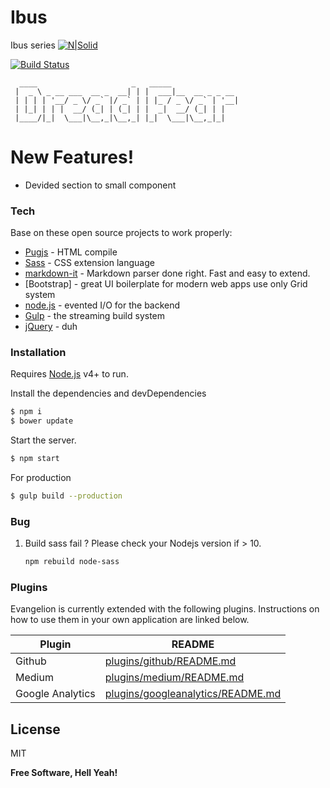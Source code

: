# Ibus
 Ibus series
[![N|Solid](https://cldup.com/dTxpPi9lDf.thumb.png)](https://nodesource.com/products/nsolid)

[![Build Status](https://travis-ci.org/joemccann/dillinger.svg?branch=master)](https://travis-ci.org/joemccann/dillinger)





	  ____                     _   _____               
	 |  _ \ _ __ ___  __ _  __| | |  ___|__  __ _ _ __ 
	 | | | | '__/ _ \/ _` |/ _` | | |_ / _ \/ _` | '__|
	 | |_| | | |  __/ (_| | (_| | |  _|  __/ (_| | |   
	 |____/|_|  \___|\__,_|\__,_| |_|  \___|\__,_|_|   
                                                   
                                                 



# New Features!
  - Devided section to small component
### Tech

 Base on these open source projects to work properly:

* [Pugjs] - HTML compile 
* [Sass] - CSS extension language
* [markdown-it] - Markdown parser done right. Fast and easy to extend.
* [Bootstrap] - great UI boilerplate for modern web apps use only Grid system
* [node.js] - evented I/O for the backend
* [Gulp] - the streaming build system
* [jQuery] - duh



### Installation

Requires [Node.js](https://nodejs.org/) v4+ to run.

Install the dependencies and devDependencies 

```sh
$ npm i
$ bower update
```
Start the server.
```sh
$ npm start
```

For production 

```sh
$ gulp build --production
```
### Bug
1. Build sass fail ?
	Please check your Nodejs version if > 10.
	```sh
	npm rebuild node-sass
	```
### Plugins

Evangelion is currently extended with the following plugins. Instructions on how to use them in your own application are linked below.

| Plugin | README |
| ------ | ------ 
| Github | [plugins/github/README.md][PlGh] |
| Medium | [plugins/medium/README.md][PlMe] |
| Google Analytics | [plugins/googleanalytics/README.md][PlGa] |



License
----

MIT


**Free Software, Hell Yeah!**

[//]: # (These are reference links used in the body of this note and get stripped out when the markdown processor does its job. There is no need to format nicely because it shouldn't be seen. Thanks SO - http://stackoverflow.com/questions/4823468/store-comments-in-markdown-syntax)

    
   [dill]: <https://github.com/joemccann/dillinger>
   [Sass]: <https://sass-lang.com/>
   [Hamburger]: <https://jonsuh.com/hamburgers/>
   [git-repo-url]: <https://github.com/joemccann/dillinger.git>
   [Pugjs]:<https://pugjs.org/api/getting-started.html>
   [john gruber]: <http://daringfireball.net>
   [df1]: <http://daringfireball.net/projects/markdown/>
   [markdown-it]: <https://github.com/markdown-it/markdown-it>
   [Ace Editor]: <http://ace.ajax.org>
   [node.js]: <http://nodejs.org>
   [Twitter Bootstrap]: <http://twitter.github.com/bootstrap/>
   [jQuery]: <http://jquery.com>
   [@tjholowaychuk]: <http://twitter.com/tjholowaychuk>
   [express]: <http://expressjs.com>
   [AngularJS]: <http://angularjs.org>
   [Gulp]: <http://gulpjs.com>

   [PlDb]: <https://github.com/joemccann/dillinger/tree/master/plugins/dropbox/README.md>
   [PlGh]: <https://github.com/joemccann/dillinger/tree/master/plugins/github/README.md>
   [PlGd]: <https://github.com/joemccann/dillinger/tree/master/plugins/googledrive/README.md>
   [PlOd]: <https://github.com/joemccann/dillinger/tree/master/plugins/onedrive/README.md>
   [PlMe]: <https://github.com/joemccann/dillinger/tree/master/plugins/medium/README.md>
   [PlGa]: <https://github.com/RahulHP/dillinger/blob/master/plugins/googleanalytics/README.md>
